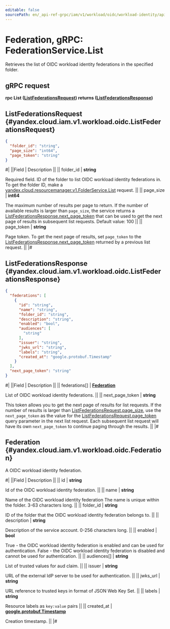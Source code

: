 ```yaml
---
editable: false
sourcePath: en/_api-ref-grpc/iam/v1/workload/oidc/workload-identity/api-ref/grpc/Federation/list.md
---
```


# Federation, gRPC: FederationService.List

Retrieves the list of OIDC workload identity federations in the specified folder.

## gRPC request

**rpc List ([ListFederationsRequest](#yandex.cloud.iam.v1.workload.oidc.ListFederationsRequest)) returns ([ListFederationsResponse](#yandex.cloud.iam.v1.workload.oidc.ListFederationsResponse))**

## ListFederationsRequest {#yandex.cloud.iam.v1.workload.oidc.ListFederationsRequest}

```json
{
  "folder_id": "string",
  "page_size": "int64",
  "page_token": "string"
}
```

#|
||Field | Description ||
|| folder_id | **string**

Required field. ID of the folder to list OIDC workload identity federations in.
To get the folder ID, make a [yandex.cloud.resourcemanager.v1.FolderService.List](/docs/resource-manager/api-ref/grpc/Folder/list#List) request. ||
|| page_size | **int64**

The maximum number of results per page to return. If the number of available
results is larger than `page_size`,
the service returns a [ListFederationsResponse.next_page_token](#yandex.cloud.iam.v1.workload.oidc.ListFederationsResponse)
that can be used to get the next page of results in subsequent list requests.
Default value: 100 ||
|| page_token | **string**

Page token. To get the next page of results, set `page_token`
to the [ListFederationsResponse.next_page_token](#yandex.cloud.iam.v1.workload.oidc.ListFederationsResponse)
returned by a previous list request. ||
|#

## ListFederationsResponse {#yandex.cloud.iam.v1.workload.oidc.ListFederationsResponse}

```json
{
  "federations": [
    {
      "id": "string",
      "name": "string",
      "folder_id": "string",
      "description": "string",
      "enabled": "bool",
      "audiences": [
        "string"
      ],
      "issuer": "string",
      "jwks_url": "string",
      "labels": "string",
      "created_at": "google.protobuf.Timestamp"
    }
  ],
  "next_page_token": "string"
}
```

#|
||Field | Description ||
|| federations[] | **[Federation](#yandex.cloud.iam.v1.workload.oidc.Federation)**

List of OIDC workload identity federations. ||
|| next_page_token | **string**

This token allows you to get the next page of results for list requests. If the number of results
is larger than [ListFederationsRequest.page_size](#yandex.cloud.iam.v1.workload.oidc.ListFederationsRequest), use
the `next_page_token` as the value
for the [ListFederationsRequest.page_token](#yandex.cloud.iam.v1.workload.oidc.ListFederationsRequest) query parameter
in the next list request. Each subsequent list request will have its own
`next_page_token` to continue paging through the results. ||
|#

## Federation {#yandex.cloud.iam.v1.workload.oidc.Federation}

A OIDC workload identity federation.

#|
||Field | Description ||
|| id | **string**

Id of the OIDC workload identity federation. ||
|| name | **string**

Name of the OIDC workload identity federation
The name is unique within the folder. 3-63 characters long. ||
|| folder_id | **string**

ID of the folder that the OIDC workload identity federation belongs to. ||
|| description | **string**

Description of the service account. 0-256 characters long. ||
|| enabled | **bool**

True - the OIDC workload identity federation is enabled and can be used for authentication.
False - the OIDC workload identity federation is disabled and cannot be used for authentication. ||
|| audiences[] | **string**

List of trusted values for aud claim. ||
|| issuer | **string**

URL of the external IdP server to be used for authentication. ||
|| jwks_url | **string**

URL reference to trusted keys in format of JSON Web Key Set. ||
|| labels | **string**

Resource labels as `` key:value `` pairs ||
|| created_at | **[google.protobuf.Timestamp](https://developers.google.com/protocol-buffers/docs/reference/google.protobuf#timestamp)**

Creation timestamp. ||
|#